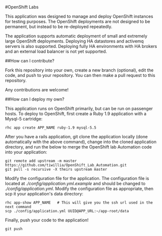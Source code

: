 #OpenShift Labs

This application was designed to manage and deploy OpenShift instances for testing purposes. The OpenShift deployments are not designed to be permanent, but instead to be re-deployed repeatedly. 

The application supports automatic deployment of small and extremely large OpenShift deployments. Deploying HA datastores and activemq servers is also supported. Deploying fully HA environments with HA brokers and an external load balancer is not yet supported.

##How can I contribute?

Fork this repository into your own, create a new branch (optional), edit the code, and push to your repository. You can then make a pull request to this repository.

Any contributions are welcome!

##How can I deploy my own?

This application runs on OpenShift primarily, but can be run on passenger hosts. To deploy to OpenShift, first create a Ruby 1.9 application with a Mysql-5 cartridge:
```
rhc app create APP_NAME ruby-1.9 mysql-5.5
```

After you have a rails application, git clone the application locally (done automatically with the above command), change into the cloned application directory, and run the below to merge the OpenShift lab Automation code into your application:
```
git remote add upstream -m master https://github.com/tiwillia/OpenShift_Lab_Automation.git
git pull -s recursive -X theirs upstream master
```

Modify the configuration file for the application. The configuration file is located at *./config/application.yml.example* and should be changed to *./config/application.yml*. Modify the configuration file as appropriate, then scp it your application's data directory:
```
rhc app-show APP_NAME   # This will give you the ssh url used in the next command
scp ./config/application.yml UUID@APP_URL:~/app-root/data
```

Finally, push your code to the application!
```
git push
```
